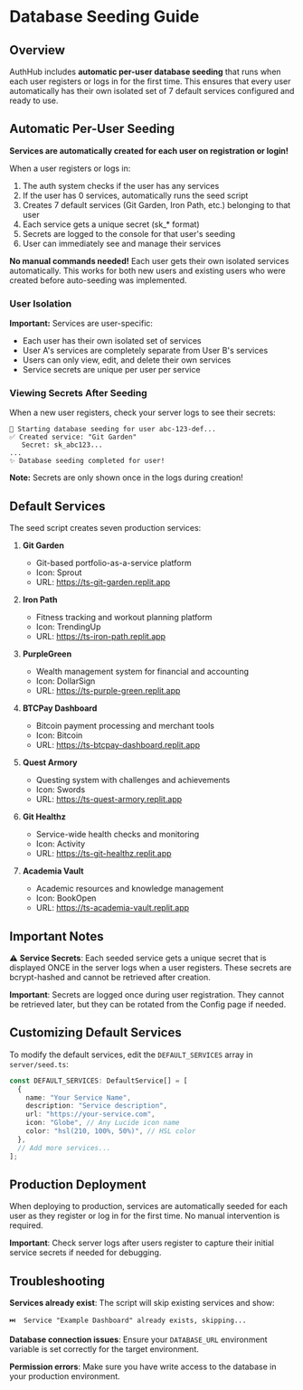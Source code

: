 # Database Seeding Guide

## Overview
AuthHub includes **automatic per-user database seeding** that runs when each user registers or logs in for the first time. This ensures that every user automatically has their own isolated set of 7 default services configured and ready to use.

## Automatic Per-User Seeding

**Services are automatically created for each user on registration or login!** 

When a user registers or logs in:
1. The auth system checks if the user has any services
2. If the user has 0 services, automatically runs the seed script
3. Creates 7 default services (Git Garden, Iron Path, etc.) belonging to that user
4. Each service gets a unique secret (sk_* format)
5. Secrets are logged to the console for that user's seeding
6. User can immediately see and manage their services

**No manual commands needed!** Each user gets their own isolated services automatically. This works for both new users and existing users who were created before auto-seeding was implemented.

### User Isolation

**Important:** Services are user-specific:
- Each user has their own isolated set of services
- User A's services are completely separate from User B's services  
- Users can only view, edit, and delete their own services
- Service secrets are unique per user per service

### Viewing Secrets After Seeding

When a new user registers, check your server logs to see their secrets:
```
🌱 Starting database seeding for user abc-123-def...
✅ Created service: "Git Garden"
   Secret: sk_abc123...
...
✨ Database seeding completed for user!
```

**Note:** Secrets are only shown once in the logs during creation!

## Default Services

The seed script creates seven production services:

1. **Git Garden**
   - Git-based portfolio-as-a-service platform
   - Icon: Sprout
   - URL: https://ts-git-garden.replit.app

2. **Iron Path**
   - Fitness tracking and workout planning platform
   - Icon: TrendingUp
   - URL: https://ts-iron-path.replit.app

3. **PurpleGreen**
   - Wealth management system for financial and accounting
   - Icon: DollarSign
   - URL: https://ts-purple-green.replit.app

4. **BTCPay Dashboard**
   - Bitcoin payment processing and merchant tools
   - Icon: Bitcoin
   - URL: https://ts-btcpay-dashboard.replit.app

5. **Quest Armory**
   - Questing system with challenges and achievements
   - Icon: Swords
   - URL: https://ts-quest-armory.replit.app

6. **Git Healthz**
   - Service-wide health checks and monitoring
   - Icon: Activity
   - URL: https://ts-git-healthz.replit.app

7. **Academia Vault**
   - Academic resources and knowledge management
   - Icon: BookOpen
   - URL: https://ts-academia-vault.replit.app

## Important Notes

⚠️ **Service Secrets**: Each seeded service gets a unique secret that is displayed ONCE in the server logs when a user registers. These secrets are bcrypt-hashed and cannot be retrieved after creation.

**Important**: Secrets are logged once during user registration. They cannot be retrieved later, but they can be rotated from the Config page if needed.

## Customizing Default Services

To modify the default services, edit the `DEFAULT_SERVICES` array in `server/seed.ts`:

```typescript
const DEFAULT_SERVICES: DefaultService[] = [
  {
    name: "Your Service Name",
    description: "Service description",
    url: "https://your-service.com",
    icon: "Globe", // Any Lucide icon name
    color: "hsl(210, 100%, 50%)", // HSL color
  },
  // Add more services...
];
```

## Production Deployment

When deploying to production, services are automatically seeded for each user as they register or log in for the first time. No manual intervention is required.

**Important**: Check server logs after users register to capture their initial service secrets if needed for debugging.

## Troubleshooting

**Services already exist**: The script will skip existing services and show:
```
⏭️  Service "Example Dashboard" already exists, skipping...
```

**Database connection issues**: Ensure your `DATABASE_URL` environment variable is set correctly for the target environment.

**Permission errors**: Make sure you have write access to the database in your production environment.
